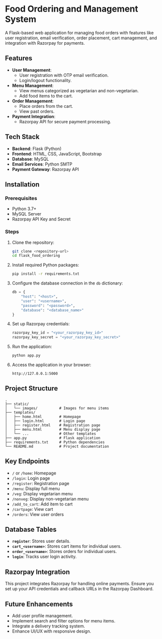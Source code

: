 # Food Ordering and Management System

A Flask-based web application for managing food orders with features like user registration, email verification, order placement, cart management, and integration with Razorpay for payments.

## Features

- **User Management**:
  - User registration with OTP email verification.
  - Login/logout functionality.
- **Menu Management**:
  - View menus categorized as vegetarian and non-vegetarian.
  - Add food items to the cart.
- **Order Management**:
  - Place orders from the cart.
  - View past orders.
- **Payment Integration**:
  - Razorpay API for secure payment processing.

## Tech Stack

- **Backend**: Flask (Python)
- **Frontend**: HTML, CSS, JavaScript, Bootstrap
- **Database**: MySQL
- **Email Services**: Python SMTP
- **Payment Gateway**: Razorpay API

## Installation

### Prerequisites

- Python 3.7+
- MySQL Server
- Razorpay API Key and Secret

### Steps

1. Clone the repository:
   ```bash
   git clone <repository-url>
   cd flask_food_ordering
   ```

2. Install required Python packages:
   ```bash
   pip install -r requirements.txt
   ```

3. Configure the database connection in the `db` dictionary:
   ```python
   db = {
       "host": "<host>",
       "user": "<username>",
       "password": "<password>",
       "database": "<database_name>"
   }
   ```

4. Set up Razorpay credentials:
   ```python
   razorpay_key_id = "<your_razorpay_key_id>"
   razorpay_key_secret = "<your_razorpay_key_secret>"
   ```

5. Run the application:
   ```bash
   python app.py
   ```

6. Access the application in your browser:
   ```
   http://127.0.0.1:5000
   ```

## Project Structure

```
.
├── static/
│   └── images/          # Images for menu items
├── templates/
│   ├── home.html        # Homepage
│   ├── login.html       # Login page
│   ├── register.html    # Registration page
│   ├── menu.html        # Menu display page
│   └── ...              # Other templates
├── app.py               # Flask application
├── requirements.txt     # Python dependencies
└── README.md            # Project documentation
```

## Key Endpoints

- `/` or `/home`: Homepage
- `/login`: Login page
- `/register`: Registration page
- `/menu`: Display full menu
- `/veg`: Display vegetarian menu
- `/nonveg`: Display non-vegetarian menu
- `/add_to_cart`: Add item to cart
- `/cartpage`: View cart
- `/orders`: View user orders

## Database Tables

- **`register`**: Stores user details.
- **`cart_<username>`**: Stores cart items for individual users.
- **`order_<username>`**: Stores orders for individual users.
- **`login`**: Tracks user login activity.

## Razorpay Integration

This project integrates Razorpay for handling online payments. Ensure you set up your API credentials and callback URLs in the Razorpay Dashboard.

## Future Enhancements

- Add user profile management.
- Implement search and filter options for menu items.
- Integrate a delivery tracking system.
- Enhance UI/UX with responsive design.


